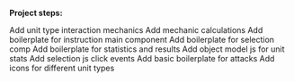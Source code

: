 **Project steps:**

Add unit type interaction mechanics
Add mechanic calculations
Add boilerplate for instruction main component
Add boilerplate for selection comp
Add boilerplate for statistics and results
Add object model js for unit stats
Add selection js click events
Add basic boilerplate for attacks
Add icons for different unit types
	